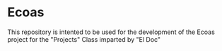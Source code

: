 Ecoas
=====

This repository is intented to be used for the development of 
the Ecoas project for the "Projects" Class imparted by 
"El Doc"
